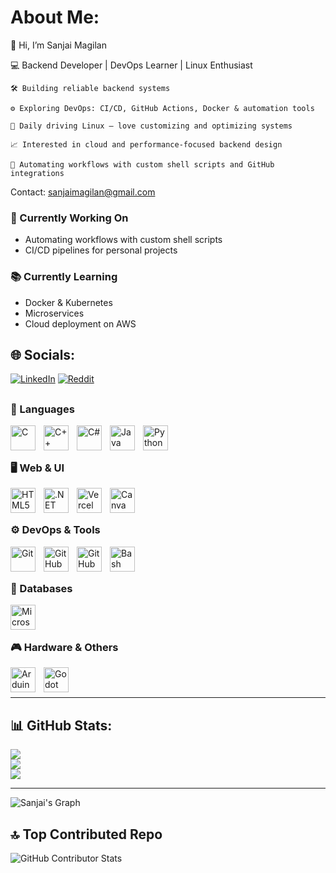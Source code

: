 # About Me:
👋 Hi, I’m Sanjai Magilan

💻 Backend Developer | DevOps Learner | Linux Enthusiast

    🛠️ Building reliable backend systems

    ⚙️ Exploring DevOps: CI/CD, GitHub Actions, Docker & automation tools

    🐧 Daily driving Linux — love customizing and optimizing systems

    📈 Interested in cloud and performance-focused backend design

    🔧 Automating workflows with custom shell scripts and GitHub integrations 


Contact: sanjaimagilan@gmail.com

### 📌 Currently Working On  
- Automating workflows with custom shell scripts  
- CI/CD pipelines for personal projects  

### 📚 Currently Learning  
- Docker & Kubernetes  
- Microservices  
- Cloud deployment on AWS  

## 🌐 Socials:
[![LinkedIn](https://img.shields.io/badge/LinkedIn-%230077B5.svg?logo=linkedin&logoColor=white)](https://linkedin.com/in/https://www.linkedin.com/in/sanjai-magilan-sadha-sivam-5b1118279/overlay/about-this-profile/) [![Reddit](https://img.shields.io/badge/Reddit-%23FF4500.svg?logo=Reddit&logoColor=white)](https://reddit.com/user/sanjai_magilan)
##
### 🧠 Languages  
<img align="left" alt="C" width="40px" style="padding-right:10px;" src="https://cdn.jsdelivr.net/gh/devicons/devicon/icons/c/c-original.svg"/>
<img align="left" alt="C++" width="40px" style="padding-right:10px;" src="https://cdn.jsdelivr.net/gh/devicons/devicon/icons/cplusplus/cplusplus-original.svg"/>
<img align="left" alt="C#" width="40px" style="padding-right:10px;" src="https://cdn.jsdelivr.net/gh/devicons/devicon/icons/csharp/csharp-original.svg"/>
<img align="left" alt="Java" width="40px" style="padding-right:10px;" src="https://cdn.jsdelivr.net/gh/devicons/devicon/icons/java/java-original.svg"/>
<img align="left" alt="Python" width="40px" style="padding-right:10px;" src="https://cdn.jsdelivr.net/gh/devicons/devicon/icons/python/python-original.svg"/>
<br/><br/>  

### 🖥️ Web & UI  
<img align="left" alt="HTML5" width="40px" style="padding-right:10px;" src="https://cdn.jsdelivr.net/gh/devicons/devicon/icons/html5/html5-original.svg"/>
<img align="left" alt=".NET" width="40px" style="padding-right:10px;" src="https://upload.wikimedia.org/wikipedia/commons/7/7d/Microsoft_.NET_logo.svg"/>
<img align="left" alt="Vercel" width="40px" style="padding-right:10px;" src="https://cdn.jsdelivr.net/gh/devicons/devicon/icons/vercel/vercel-original.svg"/>
<img align="left" alt="Canva" width="40px" style="padding-right:10px;" src="https://cdn.jsdelivr.net/gh/devicons/devicon/icons/canva/canva-original.svg"/>
<br/><br/>  

### ⚙️ DevOps & Tools  
<img align="left" alt="Git" width="40px" style="padding-right:10px;" src="https://cdn.jsdelivr.net/gh/devicons/devicon/icons/git/git-original.svg"/>
<img align="left" alt="GitHub" width="40px" style="padding-right:10px;" src="https://cdn.jsdelivr.net/gh/devicons/devicon/icons/github/github-original.svg"/>
<img align="left" alt="GitHub Actions" width="40px" style="padding-right:10px;" src="https://cdn.jsdelivr.net/gh/devicons/devicon/icons/githubactions/githubactions-original.svg"/>
<img align="left" alt="Bash" width="40px" style="padding-right:10px;" src="https://cdn.jsdelivr.net/gh/devicons/devicon/icons/bash/bash-original.svg"/>
<br/><br/>  

### 💾 Databases  
<img align="left" alt="Microsoft SQL Server" width="40px" style="padding-right:10px;" src="https://cdn.jsdelivr.net/gh/devicons/devicon/icons/microsoftsqlserver/microsoftsqlserver-plain.svg"/>
<br/><br/> 

### 🎮 Hardware & Others  
<img align="left" alt="Arduino" width="40px" style="padding-right:10px;" src="https://cdn.jsdelivr.net/gh/devicons/devicon/icons/arduino/arduino-original.svg"/>
<img align="left" alt="Godot Engine" width="40px" style="padding-right:10px;" src="https://cdn.jsdelivr.net/gh/devicons/devicon/icons/godot/godot-original.svg"/>
<br/><br/>  

---

## 📊 GitHub Stats:
![](https://github-readme-stats.vercel.app/api?username=Sanjai-Magilan&theme=radical&hide_border=false&include_all_commits=true&count_private=true)<br/>
![](https://nirzak-streak-stats.vercel.app/?user=Sanjai-Magilan&theme=radical&hide_border=false)<br/>
![](https://github-readme-stats.vercel.app/api/top-langs/?username=Sanjai-Magilan&theme=radical&hide_border=false&include_all_commits=true&count_private=true&layout=compact)

---
![Sanjai's Graph](https://github-readme-activity-graph.vercel.app/graph?username=Sanjai-Magilan&theme=dracula&bg_color=ff005c0D&color=ffffff&line=ff005c&point=ff005c&area=true&hide_border=false)

## 🔝 Top Contributed Repo
![GitHub Contributor Stats](https://github-contributor-stats.vercel.app/api?username=Sanjai-Magilan&limit=5&theme=radical&combine_all_yearly_contributions=true)
